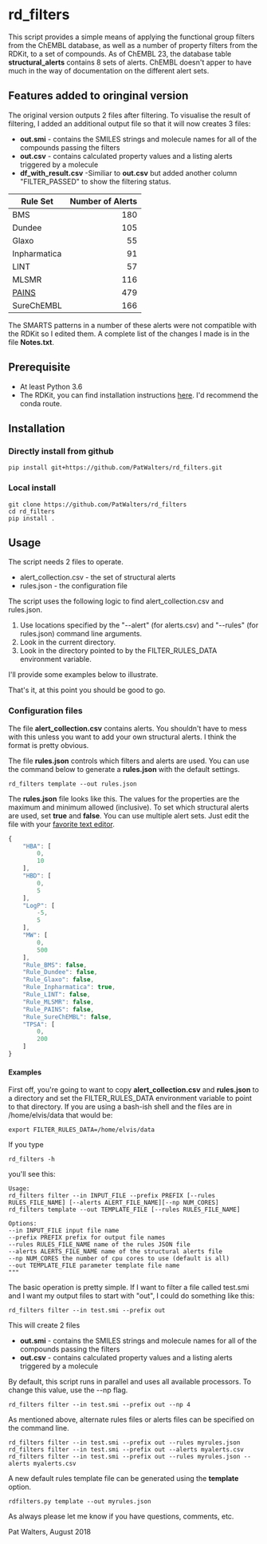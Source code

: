 # rd_filters

This script provides a simple means of applying the 
functional group filters from the ChEMBL database, as well as a number of 
property  filters from the RDKit, to a set 
of compounds.  As of ChEMBL 23,  the database table **structural_alerts**
contains 8 sets of alerts.  ChEMBL doesn't apper to have much in the way of 
documentation on the different alert sets. 

##  Features added to oringinal version
The original version outputs 2 files after filtering. To visualise the result of filtering, I added an additional output file so that it will now creates 3 files:
* **out.smi** - contains the SMILES strings and molecule names for all of the compounds
passing the filters
* **out.csv** - contains calculated property values and a listing alerts triggered
by a molecule
* **df_with_result.csv** -Similiar to **out.csv** but added another column "FILTER_PASSED" to show the filtering status. 

|Rule Set |Number of Alerts|
|---|---:|
|BMS|	180|
|Dundee|	105|
|Glaxo|	55|
|Inpharmatica|	91|
|LINT|	57|
|MLSMR|	116|
|[PAINS](https://pubs.acs.org/doi/abs/10.1021/jm901137j)|	479|
|SureChEMBL|	166|

The SMARTS patterns in a number of these alerts were not compatible with the RDKit
so I edited them.  A complete list of the changes I made is in the file **Notes.txt**. 

## Prerequisite

* At least Python 3.6
* The RDKit, you can find installation instructions [here](https://www.rdkit.org/docs/Install.html).  I'd recommend the conda route.

## Installation

### Directly install from github

`pip install git+https://github.com/PatWalters/rd_filters.git`

### Local install

``` shell
git clone https://github.com/PatWalters/rd_filters
cd rd_filters
pip install .
```

## Usage

The script needs 2 files to operate.

* alert_collection.csv - the set of structural alerts
* rules.json - the configuration file

The script uses the following logic to find alert_collection.csv and rules.json.

1. Use locations specified by the "--alert" (for alerts.csv) and "--rules" (for rules.json) command line arguments.
2. Look in the current directory.
3. Look in the directory pointed to by the FILTER_RULES_DATA environment variable.

I'll provide some examples below to illustrate.  

That's it, at this point you should be good to go. 

### Configuration files

The file **alert_collection.csv** contains alerts.  You shouldn't have to mess with this unless you
want to add your own structural alerts. I think the format is pretty obvious.

The file **rules.json** controls which filters and alerts are used.  You can use the command
below to generate a **rules.json** with the default settings. 

`rd_filters template --out rules.json`

The **rules.json** file looks like this. The values for the properties are the maximum and minimum 
allowed (inclusive).  To set which structural alerts are used, set **true** and **false**. You can 
use multiple alert sets. 
Just edit the file with your [favorite text editor](https://www.gnu.org/software/emacs/).

```javascript
{
    "HBA": [
        0,
        10
    ],
    "HBD": [
        0,
        5
    ],
    "LogP": [
        -5,
        5
    ],
    "MW": [
        0,
        500
    ],
    "Rule_BMS": false,
    "Rule_Dundee": false,
    "Rule_Glaxo": false,
    "Rule_Inpharmatica": true,
    "Rule_LINT": false,
    "Rule_MLSMR": false,
    "Rule_PAINS": false,
    "Rule_SureChEMBL": false,
    "TPSA": [
        0,
        200
    ]
}
```

#### Examples

First off, you're going to want to copy **alert_collection.csv** and 
**rules.json** to a directory and set the FILTER_RULES_DATA environment
variable to point to that directory.  If you are using a bash-ish shell
and the files are in /home/elvis/data that would be:

`export FILTER_RULES_DATA=/home/elvis/data`

If you type

`rd_filters -h`

you'll see this:

``` shell
Usage:
rd_filters filter --in INPUT_FILE --prefix PREFIX [--rules RULES_FILE_NAME] [--alerts ALERT_FILE_NAME][--np NUM_CORES]
rd_filters template --out TEMPLATE_FILE [--rules RULES_FILE_NAME]

Options:
--in INPUT_FILE input file name
--prefix PREFIX prefix for output file names
--rules RULES_FILE_NAME name of the rules JSON file
--alerts ALERTS_FILE_NAME name of the structural alerts file
--np NUM_CORES the number of cpu cores to use (default is all)
--out TEMPLATE_FILE parameter template file name
"""
```

The basic operation is pretty simple. If I want to filter a file called test.smi and 
I want my output files to start with "out", I could do something like this:

`rd_filters filter --in test.smi --prefix out`

This will create 2 files
* **out.smi** - contains the SMILES strings and molecule names for all of the compounds
passing the filters
* **out.csv** - contains calculated property values and a listing alerts triggered
by a molecule

By default, this script runs in parallel and uses all available processors.  To
change this value, use the --np flag. 

`rd_filters filter --in test.smi --prefix out --np 4`

As mentioned above, alternate rules files or alerts files can be specified on
the command line.

``` shell
rd_filters filter --in test.smi --prefix out --rules myrules.json
rd_filters filter --in test.smi --prefix out --alerts myalerts.csv
rd_filters filter --in test.smi --prefix out --rules myrules.json --alerts myalerts.csv
```

A new default rules template file can be generated using the **template** option.

`rdfilters.py template --out myrules.json`

As always please let me know if you have questions, comments, etc. 

Pat Walters, August 2018
